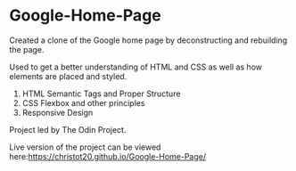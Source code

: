 # Google-Home-Page
Created a clone of the Google home page by deconstructing and rebuilding the page. 

Used to get a better understanding of HTML and CSS as well as how elements are placed and styled.

1. HTML Semantic Tags and Proper Structure
2. CSS Flexbox and other principles
3. Responsive Design

Project led by The Odin Project.

Live version of the project can be viewed here:https://christot20.github.io/Google-Home-Page/
